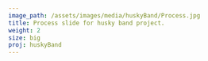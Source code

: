 ```yaml
---
image_path: /assets/images/media/huskyBand/Process.jpg
title: Process slide for husky band project.
weight: 2
size: big
proj: huskyBand
---
```

